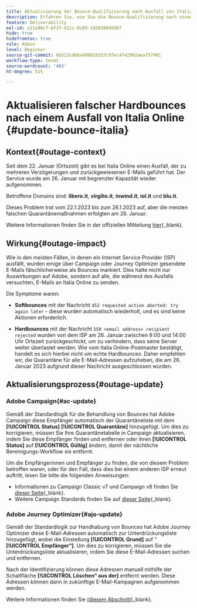 ```yaml
---
title: Aktualisierung der Bounce-Qualifizierung nach Ausfall von Italia Online
description: Erfahren Sie, wie Sie die Bounce-Qualifizierung nach einem Ausfall von Italia Online aktualisieren können
feature: Deliverability
exl-id: a11e88cf-bf37-42cc-9c09-1d58360459b7
hide: true
hidefromtoc: true
role: Admin
level: Beginner
source-git-commit: 6b312cdbba496818337c97ec4f42962aea757901
workflow-type: tm+mt
source-wordcount: '403'
ht-degree: 51%

---
```


# Aktualisieren falscher Hardbounces nach einem Ausfall von Italia Online {#update-bounce-italia}

## Kontext{#outage-context}

Seit dem 22. Januar (Ortszeit) gibt es bei Italia Online einen Ausfall, der zu mehreren Verzögerungen und zurückgewiesenen E-Mails geführt hat. Der Service wurde am 26. Januar mit begrenzter Kapazität wieder aufgenommen.

Betroffene Domains sind: **libero.it**, **virgilio.it**, **inwind.it**, **iol.it** und **blu.it**.

Dieses Problem trat vom 22.1.2023 bis zum 26.1.2023 auf, aber die meisten falschen Quarantänemaßnahmen erfolgten am 26. Januar.

Weitere Informationen finden Sie in der offiziellen Mitteilung [hier](https://tecnologia.libero.it/avviato-il-ritorno-online-di-libero-mail-e-virgilio-mail-66832){_blank}.


## Wirkung{#outage-impact}

Wie in den meisten Fällen, in denen ein Internet Service Provider (ISP) ausfällt, wurden einige über Campaign oder Journey Optimizer gesendete E-Mails fälschlicherweise als Bounces markiert. Dies hatte nicht nur Auswirkungen auf Adobe, sondern auf alle, die während des Ausfalls versuchten, E-Mails an Italia Online zu senden.

Die Symptome waren:

* **Softbounces** mit der Nachricht `452 requested action aborted: try again later` - diese wurden automatisch wiederholt, und es sind keine Aktionen erforderlich.

* **Hardbounces** mit der Nachricht `550 <email address> recipient rejected` wurden von dem ISP am 26. Januar zwischen 8:00 und 14:00 Uhr Ortszeit zurückgeschickt, um zu verhindern, dass seine Server weiter überlastet werden. Wie vom Italia Online-Postmaster bestätigt, handelt es sich hierbei nicht um echte Hardbounces. Daher empfehlen wir, die Quarantäne für alle E-Mail-Adressen aufzuheben, die am 26. Januar 2023 aufgrund dieser Nachricht ausgeschlossen wurden.

## Aktualisierungsprozess{#outage-update}

### Adobe Campaign{#ac-update}

Gemäß der Standardlogik für die Behandlung von Bounces hat Adobe Campaign diese Empfänger automatisch der Quarantäneliste mit dem **[!UICONTROL Status]** **[!UICONTROL Quarantäne]** hinzugefügt. Um dies zu korrigieren, müssen Sie Ihre Quarantänetabelle in Campaign aktualisieren, indem Sie diese Empfänger finden und entfernen oder ihren **[!UICONTROL Status]** auf **[!UICONTROL Gültig]** ändern, damit der nächtliche Bereinigungs-Workflow sie entfernt.

Um die Empfängerinnen und Empfänger zu finden, die von diesem Problem betroffen waren, oder für den Fall, dass dies bei einem anderen ISP erneut auftritt, lesen Sie bitte die folgenden Anweisungen:

* Informationen zu Campaign Classic v7 und Campaign v8 finden Sie [dieser Seite](https://experienceleague.adobe.com/docs/campaign-classic/using/sending-messages/monitoring-deliveries/understanding-quarantine-management.html?lang=en#unquarantine-bulk){_blank}.
* Weitere Campaign Standards finden Sie auf [dieser Seite](https://experienceleague.adobe.com/docs/campaign-standard/using/testing-and-sending/monitoring-messages/understanding-quarantine-management.html?lang=en#unquarantine-bulk){_blank}.

### Adobe Journey Optimizer{#ajo-update}

Gemäß der Standardlogik zur Handhabung von Bounces hat Adobe Journey Optimizer diese E-Mail-Adressen automatisch zur Unterdrückungsliste hinzugefügt, wobei die Einstellung **[!UICONTROL Grund]** auf &quot;**[!UICONTROL Empfänger“]**. Um dies zu korrigieren, müssen Sie die Unterdrückungsliste aktualisieren, indem Sie diese E-Mail-Adressen suchen und entfernen.

Nach der Identifizierung können diese Adressen manuell mithilfe der Schaltfläche **[!UICONTROL Löschen“ aus der]** entfernt werden. Diese Adressen können dann in zukünftige E-Mail-Kampagnen aufgenommen werden.

Weitere Informationen finden Sie [ (diesem Abschnitt](https://experienceleague.adobe.com/docs/journey-optimizer/using/configuration/monitor-reputation/manage-suppression-list.html#remove-from-suppression-list){_blank}.

